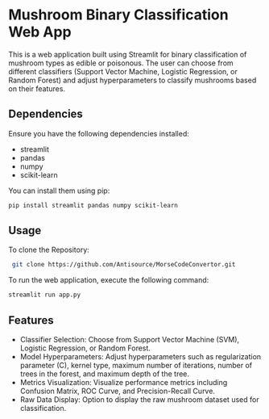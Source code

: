 # Mushroom Binary Classification Web App

This is a web application built using Streamlit for binary classification of mushroom types as edible or poisonous. The user can choose from different classifiers (Support Vector Machine, Logistic Regression, or Random Forest) and adjust hyperparameters to classify mushrooms based on their features.

## Dependencies
Ensure you have the following dependencies installed:
- streamlit
- pandas
- numpy
- scikit-learn

You can install them using pip:

```bash
pip install streamlit pandas numpy scikit-learn
```

## Usage

To clone the Repository:
   ```bash
    git clone https://github.com/Antisource/MorseCodeConvertor.git
   ```

To run the web application, execute the following command:

```bash
streamlit run app.py
```

## Features
- Classifier Selection: Choose from Support Vector Machine (SVM), Logistic Regression, or Random Forest.
- Model Hyperparameters: Adjust hyperparameters such as regularization parameter (C), kernel type, maximum number of iterations, number of trees in the forest, and maximum depth of the tree.
- Metrics Visualization: Visualize performance metrics including Confusion Matrix, ROC Curve, and Precision-Recall Curve.
- Raw Data Display: Option to display the raw mushroom dataset used for classification.





